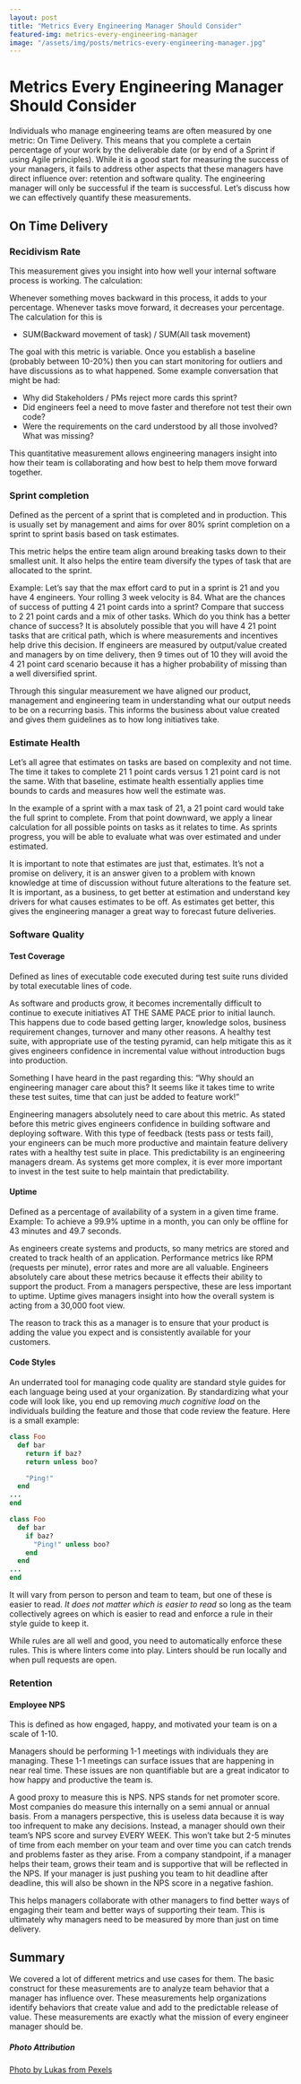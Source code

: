 ```yaml
---
layout: post
title: "Metrics Every Engineering Manager Should Consider"
featured-img: metrics-every-engineering-manager
image: "/assets/img/posts/metrics-every-engineering-manager.jpg"
---
```


# Metrics Every Engineering Manager Should Consider
Individuals who manage engineering teams are often measured by one metric: On
Time Delivery. This means that you complete a certain percentage of your work by
the deliverable date (or by end of a Sprint if using Agile principles). While it
is a good start for measuring the success of your managers, it fails to address
other aspects that these managers have direct influence over: retention and
software quality. The engineering manager will only be successful if the team is
successful. Let’s discuss how we can effectively quantify these measurements.

## On Time Delivery
### Recidivism Rate
This measurement gives you insight into how well your internal software process
is working. The calculation:

Whenever something moves backward in this process, it adds to your percentage.
Whenever tasks move forward, it decreases your percentage. The calculation for
this is  
- SUM(Backward movement of task) / SUM(All task movement)
  
The goal with this metric is variable. Once you establish a baseline (probably
between 10-20%) then you can start monitoring for outliers and have discussions
as to what happened. Some example conversation that might be had:  
- Why did Stakeholders / PMs reject more cards this sprint?  
- Did engineers feel a need to move faster and therefore not test their own code?  
- Were the requirements on the card understood by all those involved? What was
missing?  

This quantitative measurement allows engineering managers insight into how their
team is collaborating and how best to help them move forward together.

### Sprint completion
Defined as the percent of a sprint that is completed and in production. This is
usually set by management and aims for over 80% sprint completion on a sprint to
sprint basis based on task estimates.
  
This metric helps the entire team align around breaking tasks down to their
smallest unit. It also helps the entire team diversify the types of task that
are allocated to the sprint.   

Example: Let’s say that the max effort card to put in a sprint is 21 and you
have 4 engineers. Your rolling 3 week velocity is 84. What are the chances of
success of putting 4 21 point cards into a sprint? Compare that success to 2 21
point cards and a mix of other tasks. Which do you think has a better chance of
success? It is absolutely possible that you will have 4 21 point tasks that are
critical path, which is where measurements and incentives help drive this
decision. If engineers are measured by output/value created and managers by on
time delivery, then 9 times out of 10 they will avoid the 4 21 point card
scenario because it has a higher probability of missing than a well diversified
sprint.  
  
Through this singular measurement we have aligned our product, management and
engineering team in understanding what our output needs to be on a recurring
basis. This informs the business about value created and gives them guidelines
as to how long initiatives take.  
  
### Estimate Health
Let’s all agree that estimates on tasks are based on complexity and not time.
The time it takes to complete 21 1 point cards versus 1 21 point card is not the
same. With that baseline, estimate health essentially applies time bounds to
cards and measures how well the estimate was.  
  
In the example of a sprint with a max task of 21, a 21 point card would take the
full sprint to complete. From that point downward, we apply a linear calculation
for all possible points on tasks as it relates to time. As sprints progress, you
will be able to evaluate what was over estimated and under estimated.  
  
It is important to note that estimates are just that, estimates. It’s not a
promise on delivery, it is an answer given to a problem with known knowledge at
time of discussion without future alterations to the feature set. It is
important, as a business, to get better at estimation and understand key drivers
for what causes estimates to be off. As estimates get better, this gives the
engineering manager a great way to forecast future deliveries.  
  

### Software Quality
#### Test Coverage
Defined as lines of executable code executed during test suite runs divided by
total executable lines of code.  
  
As software and products grow, it becomes incrementally difficult to continue to
execute initiatives AT THE SAME PACE prior to initial launch. This happens due
to code based getting larger, knowledge solos, business requirement changes,
turnover and many other reasons. A healthy test suite, with appropriate use of
the testing pyramid, can help mitigate this as it gives engineers confidence in
incremental value without introduction bugs into production.  
  
Something I have heard in the past regarding this: “Why should an engineering
manager care about this? It seems like it takes time to write these test suites,
time that can just be added to feature work!”  
  
Engineering managers absolutely need to care about this metric. As stated before
this metric gives engineers confidence in building software and deploying
software. With this type of feedback (tests pass or tests fail), your engineers
can be much more productive and maintain feature delivery rates with a healthy
test suite in place. This predictability is an engineering managers dream. As
systems get more complex, it is ever more important to invest in the test suite
to help maintain that predictability.  
  
#### Uptime
Defined as a percentage of availability of a system in a given time frame.
Example: To achieve a 99.9% uptime in a month, you can only be offline for 43
minutes and 49.7 seconds.  
  
As engineers create systems and products, so many metrics are stored and created
to track health of an application. Performance metrics like RPM (requests per
minute), error rates and more are all valuable. Engineers absolutely care about
these metrics because it effects their ability to support the product. From a
managers perspective, these are less important to uptime. Uptime gives managers
insight into how the overall system is acting from a 30,000 foot view.  
  
The reason to track this as a manager is to ensure that your product is adding
the value you expect and is consistently available for your customers.  
  
#### Code Styles
An underrated tool for managing code quality are standard style guides for each
language being used at your organization. By standardizing what your code will
look like, you end up removing _much cognitive load_ on the individuals building
the feature and those that code review the feature. Here is a small example:
``` ruby
class Foo
  def bar
    return if baz?
    return unless boo?

    "Ping!"
  end
...
end
```
``` ruby
class Foo
  def bar
    if baz?
      "Ping!" unless boo?
    end
  end
...
end
```
It will vary from person to person and team to team, but one of these is easier
to read. *It does not matter which is easier to read* so long as the
team collectively agrees on which is easier to read and enforce a rule in their
style guide to keep it.  
  
While rules are all well and good, you need to automatically enforce these
rules. This is where linters come into play. Linters should be run
locally and when pull requests are open.  
  
### Retention
#### Employee NPS
This is defined as how engaged, happy, and motivated your team is on a scale of
1-10.  
  
Managers should be performing 1-1 meetings with individuals they are managing.
These 1-1 meetings can surface issues that are happening in near real time.
These issues are non quantifiable but are a great indicator to how happy and
productive the team is.   
  
A good proxy to measure this is NPS. NPS stands for net promoter score. Most
companies do measure this internally on a semi annual or annual basis. From a
managers perspective, this is useless data because it is way too infrequent to
make any decisions. Instead, a manager should own their team’s NPS score and
survey EVERY WEEK. This won’t take but 2-5 minutes of time from each member on
your team and over time you can catch trends and problems faster as they arise.
From a company standpoint, if a manager helps their team, grows their team and
is supportive that will be reflected in the NPS. If your manager is just pushing
you team to hit deadline after deadline, this will also be shown in the NPS score
in a negative fashion.  
  
This helps managers collaborate with other managers to find better ways of
engaging their team and better ways of supporting their team. This is ultimately
why managers need to be measured by more than just on time delivery.  
  
## Summary
We covered a lot of different metrics and use cases for them. The basic
construct for these measurements are to analyze team behavior that a manager has
influence over. These measurements help organizations identify behaviors that
create value and add to the predictable release of value. These measurements are
exactly what the mission of every engineer manager should be. 

##### Photo Attribution
[Photo by Lukas from Pexels](https://www.pexels.com/photo/macbook-pro-beside-papers-669619/)
